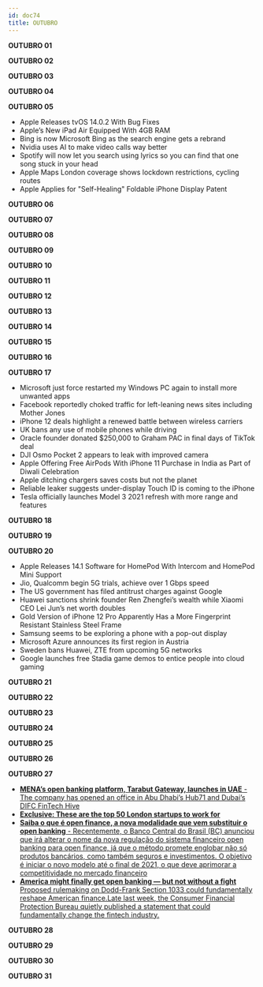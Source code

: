 ```yaml
---
id: doc74
title: OUTUBRO
---
```


**OUTUBRO 01**

**OUTUBRO 02**

**OUTUBRO 03**

**OUTUBRO 04**

**OUTUBRO 05**

- Apple Releases tvOS 14.0.2 With Bug Fixes
- Apple’s New iPad Air Equipped With 4GB RAM
- Bing is now Microsoft Bing as the search engine gets a rebrand
- Nvidia uses AI to make video calls way better
- Spotify will now let you search using lyrics so you can find that one song stuck in your head
- Apple Maps London coverage shows lockdown restrictions, cycling routes
- Apple Applies for "Self-Healing" Foldable iPhone Display Patent

**OUTUBRO 06**

**OUTUBRO 07**

**OUTUBRO 08**

**OUTUBRO 09**

**OUTUBRO 10**

**OUTUBRO 11**

**OUTUBRO 12**

**OUTUBRO 13**

**OUTUBRO 14**

**OUTUBRO 15**

**OUTUBRO 16**

**OUTUBRO 17**

- Microsoft just force restarted my Windows PC again to install more unwanted apps
- Facebook reportedly choked traffic for left-leaning news sites including Mother Jones
- iPhone 12 deals highlight a renewed battle between wireless carriers
- UK bans any use of mobile phones while driving
- Oracle founder donated $250,000 to Graham PAC in final days of TikTok deal
- DJI Osmo Pocket 2 appears to leak with improved camera
- Apple Offering Free AirPods With iPhone 11 Purchase in India as Part of Diwali Celebration
- Apple ditching chargers saves costs but not the planet
- Reliable leaker suggests under-display Touch ID is coming to the iPhone
- Tesla officially launches Model 3 2021 refresh with more range and features

**OUTUBRO 18**

**OUTUBRO 19**

**OUTUBRO 20**

- Apple Releases 14.1 Software for HomePod With Intercom and HomePod Mini Support
- Jio, Qualcomm begin 5G trials, achieve over 1 Gbps speed
- The US government has filed antitrust charges against Google
- Huawei sanctions shrink founder Ren Zhengfei’s wealth while Xiaomi CEO Lei Jun’s net worth doubles
- Gold Version of iPhone 12 Pro Apparently Has a More Fingerprint Resistant Stainless Steel Frame
- Samsung seems to be exploring a phone with a pop-out display
- Microsoft Azure announces its first region in Austria
- Sweden bans Huawei, ZTE from upcoming 5G networks
- Google launches free Stadia game demos to entice people into cloud gaming

**OUTUBRO 21**

**OUTUBRO 22**

**OUTUBRO 23**

**OUTUBRO 24**

**OUTUBRO 25**

**OUTUBRO 26**

**OUTUBRO 27**

- [**MENA’s open banking platform, Tarabut Gateway, launches in UAE** - The company has opened an office in Abu Dhabi’s Hub71 and Dubai’s DIFC FinTech Hive](https://gulfbusiness.com/menas-open-banking-platform-tarabut-gateway-launches-in-uae/)
- [**Exclusive: These are the top 50 London startups to work for** ](https://www.cityam.com/exclusive-these-are-the-top-50-london-startups-to-work-for/)
- [**Saiba o que é open finance, a nova modalidade que vem substituir o open banking** - Recentemente, o Banco Central do Brasil (BC) anunciou que irá alterar o nome da nova regulação do sistema financeiro open banking para open finance, já que o método promete englobar não só produtos bancários, como também seguros e investimentos. O objetivo é iniciar o novo modelo até o final de 2021, o que deve aprimorar a competitividade no mercado financeiro](https://kontaazul.com.br/saiba-o-que-e-open-finance-a-nova-modalidade-que-vem-substituir-o-open-banking/)
- [**America might finally get open banking — but not without a fight** Proposed rulemaking on Dodd-Frank Section 1033 could fundamentally reshape American finance.Late last week, the Consumer Financial Protection Bureau quietly published a statement that could fundamentally change the fintech industry.](https://www.protocol.com/open-banking-dodd-frank-data-fintech)

**OUTUBRO 28**

**OUTUBRO 29**

**OUTUBRO 30**

**OUTUBRO 31**

